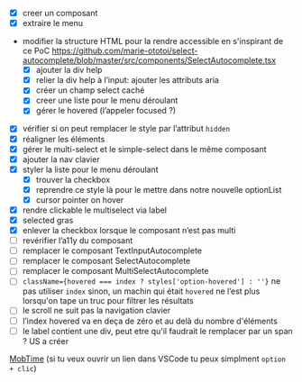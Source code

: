 - [x] creer un composant
- [x] extraire le menu
- modifier la structure HTML pour la rendre accessible en s'inspirant de ce PoC https://github.com/marie-ototoi/select-autocomplete/blob/master/src/components/SelectAutocomplete.tsx
  - [x] ajouter la div help
  - [x] relier la div help à l’input: ajouter les attributs aria
  - [x] créer un champ select caché
  - [x] creer une liste pour le menu déroulant
  - [x] gérer le hovered (l’appeler focused ?)
- [x] vérifier si on peut remplacer le style par l’attribut `hidden`
- [x] réaligner les éléments
- [x] gérer le multi-select et le simple-select dans le même composant
- [x] ajouter la nav clavier
- [x] styler la liste pour le menu déroulant
  - [x] trouver la checkbox
  - [x] reprendre ce style là pour le mettre dans notre nouvelle optionList
  - [x] cursor pointer on hover
- [x] rendre clickable le multiselect via label
- [x] selected gras
- [x] enlever la checkbox lorsque le composant n’est pas multi
- [ ] revérifier l’a11y du composant
- [ ] remplacer le composant TextInputAutocomplete
- [ ] remplacer le composant SelectAutocomplete
- [ ] remplacer le composant MultiSelectAutocomplete
- [ ] `className={hovered === index ? styles['option-hovered'] : ''}` ne pas utiliser `index` sinon, un machin qui était `hovered` ne l’est plus lorsqu'on tape un truc pour filtrer les résultats
- [ ] le scroll ne suit pas la navigation clavier
- [ ] l’index hovered va en deça de zéro et au delà du nombre d'éléments
- [ ] le label contient une div, peut etre qu'il faudrait le remplacer par un span ? US a créer

[MobTime](https://mobtime.hadrienmp.fr/mob/pass-culture) (si tu veux ouvrir un lien dans VSCode tu peux simplment `option + clic`)
